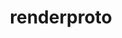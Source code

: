 ---
title: "renderproto"
layout: cache
categories: [package, develop]
meta: {"versions": ["0.11.1"], "compilers": ["gcc@=11.1.0", "gcc@=11.4.0", "gcc@=7.3.1", "gcc@=9.4.0"], "oss": ["amzn2", "ubuntu20.04", "ubuntu22.04"], "platforms": ["linux"], "targets": ["aarch64", "neoverse_n1", "neoverse_v1", "neoverse_v2", "ppc64le", "x86_64_v3"], "stacks": ["aws-isc", "aws-isc-aarch64", "data-vis-sdk", "e4s", "e4s-neoverse-v2", "e4s-neoverse_v1", "e4s-power", "e4s-rocm-external", "root"], "num_specs": 32, "num_specs_by_stack": {"root": 32, "aws-isc-aarch64": 8, "aws-isc": 4, "e4s-power": 4, "data-vis-sdk": 4, "e4s-neoverse_v1": 4, "e4s-neoverse-v2": 4, "e4s": 4, "e4s-rocm-external": 4}}
spec_details: [{"hash": "hukr5ffp3it3o2ixl7vnnetu3rl5xcvo", "compiler": "gcc@=7.3.1", "versions": ["0.11.1"], "os": "amzn2", "platform": "linux", "target": "aarch64", "variants": ["build_system=autotools"], "stacks": ["root", "aws-isc-aarch64"], "size": "-", "tarball": "https://binaries.spack.io/develop/build_cache/linux-amzn2-aarch64/gcc-7.3.1/renderproto-0.11.1/linux-amzn2-aarch64-gcc-7.3.1-renderproto-0.11.1-hukr5ffp3it3o2ixl7vnnetu3rl5xcvo.spack"}, {"hash": "xnl7hx3mxdrj4cmdndmcwlvng5pdxpvz", "compiler": "gcc@=7.3.1", "versions": ["0.11.1"], "os": "amzn2", "platform": "linux", "target": "aarch64", "variants": ["build_system=autotools"], "stacks": ["root", "aws-isc-aarch64"], "size": "-", "tarball": "https://binaries.spack.io/develop/build_cache/linux-amzn2-aarch64/gcc-7.3.1/renderproto-0.11.1/linux-amzn2-aarch64-gcc-7.3.1-renderproto-0.11.1-xnl7hx3mxdrj4cmdndmcwlvng5pdxpvz.spack"}, {"hash": "jzpbicah2bx5nvrwfk5zwcotu554anxp", "compiler": "gcc@=7.3.1", "versions": ["0.11.1"], "os": "amzn2", "platform": "linux", "target": "aarch64", "variants": ["build_system=autotools"], "stacks": ["root", "aws-isc-aarch64"], "size": "-", "tarball": "https://binaries.spack.io/develop/build_cache/linux-amzn2-aarch64/gcc-7.3.1/renderproto-0.11.1/linux-amzn2-aarch64-gcc-7.3.1-renderproto-0.11.1-jzpbicah2bx5nvrwfk5zwcotu554anxp.spack"}, {"hash": "uhehs4aspgjnljtuqbd4kacdduhao53l", "compiler": "gcc@=7.3.1", "versions": ["0.11.1"], "os": "amzn2", "platform": "linux", "target": "aarch64", "variants": ["build_system=autotools"], "stacks": ["root", "aws-isc-aarch64"], "size": "-", "tarball": "https://binaries.spack.io/develop/build_cache/linux-amzn2-aarch64/gcc-7.3.1/renderproto-0.11.1/linux-amzn2-aarch64-gcc-7.3.1-renderproto-0.11.1-uhehs4aspgjnljtuqbd4kacdduhao53l.spack"}, {"hash": "taz7gczrinlz262bynobi6ye4n6osmdw", "compiler": "gcc@=7.3.1", "versions": ["0.11.1"], "os": "amzn2", "platform": "linux", "target": "neoverse_n1", "variants": ["build_system=autotools"], "stacks": ["root", "aws-isc-aarch64"], "size": "-", "tarball": "https://binaries.spack.io/develop/build_cache/linux-amzn2-neoverse_n1/gcc-7.3.1/renderproto-0.11.1/linux-amzn2-neoverse_n1-gcc-7.3.1-renderproto-0.11.1-taz7gczrinlz262bynobi6ye4n6osmdw.spack"}, {"hash": "bsmta5h65rses2sriyev3pazcy7nwyyg", "compiler": "gcc@=7.3.1", "versions": ["0.11.1"], "os": "amzn2", "platform": "linux", "target": "neoverse_n1", "variants": ["build_system=autotools"], "stacks": ["root", "aws-isc-aarch64"], "size": "-", "tarball": "https://binaries.spack.io/develop/build_cache/linux-amzn2-neoverse_n1/gcc-7.3.1/renderproto-0.11.1/linux-amzn2-neoverse_n1-gcc-7.3.1-renderproto-0.11.1-bsmta5h65rses2sriyev3pazcy7nwyyg.spack"}, {"hash": "r6xiioxukjcn2oc3oa47d6r7odsqq6xc", "compiler": "gcc@=7.3.1", "versions": ["0.11.1"], "os": "amzn2", "platform": "linux", "target": "neoverse_n1", "variants": ["build_system=autotools"], "stacks": ["root", "aws-isc-aarch64"], "size": "-", "tarball": "https://binaries.spack.io/develop/build_cache/linux-amzn2-neoverse_n1/gcc-7.3.1/renderproto-0.11.1/linux-amzn2-neoverse_n1-gcc-7.3.1-renderproto-0.11.1-r6xiioxukjcn2oc3oa47d6r7odsqq6xc.spack"}, {"hash": "hqzrklgjmn4eqjtnzchsad67qv7yqcl3", "compiler": "gcc@=7.3.1", "versions": ["0.11.1"], "os": "amzn2", "platform": "linux", "target": "neoverse_n1", "variants": ["build_system=autotools"], "stacks": ["root", "aws-isc-aarch64"], "size": "-", "tarball": "https://binaries.spack.io/develop/build_cache/linux-amzn2-neoverse_n1/gcc-7.3.1/renderproto-0.11.1/linux-amzn2-neoverse_n1-gcc-7.3.1-renderproto-0.11.1-hqzrklgjmn4eqjtnzchsad67qv7yqcl3.spack"}, {"hash": "rvrppg5riv3nv6th6dtqp56n5fpwau2s", "compiler": "gcc@=7.3.1", "versions": ["0.11.1"], "os": "amzn2", "platform": "linux", "target": "x86_64_v3", "variants": ["build_system=autotools"], "stacks": ["root", "aws-isc"], "size": "-", "tarball": "https://binaries.spack.io/develop/build_cache/linux-amzn2-x86_64_v3/gcc-7.3.1/renderproto-0.11.1/linux-amzn2-x86_64_v3-gcc-7.3.1-renderproto-0.11.1-rvrppg5riv3nv6th6dtqp56n5fpwau2s.spack"}, {"hash": "vvxfuusiy6arnbwq5fbiiedoqrxlily5", "compiler": "gcc@=7.3.1", "versions": ["0.11.1"], "os": "amzn2", "platform": "linux", "target": "x86_64_v3", "variants": ["build_system=autotools"], "stacks": ["root", "aws-isc"], "size": "-", "tarball": "https://binaries.spack.io/develop/build_cache/linux-amzn2-x86_64_v3/gcc-7.3.1/renderproto-0.11.1/linux-amzn2-x86_64_v3-gcc-7.3.1-renderproto-0.11.1-vvxfuusiy6arnbwq5fbiiedoqrxlily5.spack"}, {"hash": "s5xldmvw3vnekp7kqxuedzd3h7mchmhe", "compiler": "gcc@=7.3.1", "versions": ["0.11.1"], "os": "amzn2", "platform": "linux", "target": "x86_64_v3", "variants": ["build_system=autotools"], "stacks": ["root", "aws-isc"], "size": "-", "tarball": "https://binaries.spack.io/develop/build_cache/linux-amzn2-x86_64_v3/gcc-7.3.1/renderproto-0.11.1/linux-amzn2-x86_64_v3-gcc-7.3.1-renderproto-0.11.1-s5xldmvw3vnekp7kqxuedzd3h7mchmhe.spack"}, {"hash": "lg65uhkcfkdzldnew4j5pyddur7l55el", "compiler": "gcc@=7.3.1", "versions": ["0.11.1"], "os": "amzn2", "platform": "linux", "target": "x86_64_v3", "variants": ["build_system=autotools"], "stacks": ["root", "aws-isc"], "size": "-", "tarball": "https://binaries.spack.io/develop/build_cache/linux-amzn2-x86_64_v3/gcc-7.3.1/renderproto-0.11.1/linux-amzn2-x86_64_v3-gcc-7.3.1-renderproto-0.11.1-lg65uhkcfkdzldnew4j5pyddur7l55el.spack"}, {"hash": "5iala6gjpglz6he3vsuh2shc4vvdkdsv", "compiler": "gcc@=9.4.0", "versions": ["0.11.1"], "os": "ubuntu20.04", "platform": "linux", "target": "ppc64le", "variants": ["build_system=autotools"], "stacks": ["root", "e4s-power"], "size": "-", "tarball": "https://binaries.spack.io/develop/build_cache/linux-ubuntu20.04-ppc64le/gcc-9.4.0/renderproto-0.11.1/linux-ubuntu20.04-ppc64le-gcc-9.4.0-renderproto-0.11.1-5iala6gjpglz6he3vsuh2shc4vvdkdsv.spack"}, {"hash": "wghp3cit5sb6z5fbgsuj7gmtkd4aoths", "compiler": "gcc@=9.4.0", "versions": ["0.11.1"], "os": "ubuntu20.04", "platform": "linux", "target": "ppc64le", "variants": ["build_system=autotools"], "stacks": ["root", "e4s-power"], "size": "-", "tarball": "https://binaries.spack.io/develop/build_cache/linux-ubuntu20.04-ppc64le/gcc-9.4.0/renderproto-0.11.1/linux-ubuntu20.04-ppc64le-gcc-9.4.0-renderproto-0.11.1-wghp3cit5sb6z5fbgsuj7gmtkd4aoths.spack"}, {"hash": "oth66qbkscf4a3wiufzhf64bexbuphrk", "compiler": "gcc@=9.4.0", "versions": ["0.11.1"], "os": "ubuntu20.04", "platform": "linux", "target": "ppc64le", "variants": ["build_system=autotools"], "stacks": ["root", "e4s-power"], "size": "-", "tarball": "https://binaries.spack.io/develop/build_cache/linux-ubuntu20.04-ppc64le/gcc-9.4.0/renderproto-0.11.1/linux-ubuntu20.04-ppc64le-gcc-9.4.0-renderproto-0.11.1-oth66qbkscf4a3wiufzhf64bexbuphrk.spack"}, {"hash": "rxai6ojufyw2lk5fatweylpdbb7jg6oo", "compiler": "gcc@=9.4.0", "versions": ["0.11.1"], "os": "ubuntu20.04", "platform": "linux", "target": "ppc64le", "variants": ["build_system=autotools"], "stacks": ["root", "e4s-power"], "size": "-", "tarball": "https://binaries.spack.io/develop/build_cache/linux-ubuntu20.04-ppc64le/gcc-9.4.0/renderproto-0.11.1/linux-ubuntu20.04-ppc64le-gcc-9.4.0-renderproto-0.11.1-rxai6ojufyw2lk5fatweylpdbb7jg6oo.spack"}, {"hash": "hq53lcvkpmimeubpgt4rpouuegxgtyvw", "compiler": "gcc@=11.1.0", "versions": ["0.11.1"], "os": "ubuntu20.04", "platform": "linux", "target": "x86_64_v3", "variants": ["build_system=autotools"], "stacks": ["root", "data-vis-sdk"], "size": "-", "tarball": "https://binaries.spack.io/develop/build_cache/linux-ubuntu20.04-x86_64_v3/gcc-11.1.0/renderproto-0.11.1/linux-ubuntu20.04-x86_64_v3-gcc-11.1.0-renderproto-0.11.1-hq53lcvkpmimeubpgt4rpouuegxgtyvw.spack"}, {"hash": "cnzlewc4exjqxqec4z4vxfjv56rychmc", "compiler": "gcc@=11.1.0", "versions": ["0.11.1"], "os": "ubuntu20.04", "platform": "linux", "target": "x86_64_v3", "variants": ["build_system=autotools"], "stacks": ["root", "data-vis-sdk"], "size": "-", "tarball": "https://binaries.spack.io/develop/build_cache/linux-ubuntu20.04-x86_64_v3/gcc-11.1.0/renderproto-0.11.1/linux-ubuntu20.04-x86_64_v3-gcc-11.1.0-renderproto-0.11.1-cnzlewc4exjqxqec4z4vxfjv56rychmc.spack"}, {"hash": "2woe5dhwkbgepezdwvamfnw65aixbcrl", "compiler": "gcc@=11.1.0", "versions": ["0.11.1"], "os": "ubuntu20.04", "platform": "linux", "target": "x86_64_v3", "variants": ["build_system=autotools"], "stacks": ["root", "data-vis-sdk"], "size": "-", "tarball": "https://binaries.spack.io/develop/build_cache/linux-ubuntu20.04-x86_64_v3/gcc-11.1.0/renderproto-0.11.1/linux-ubuntu20.04-x86_64_v3-gcc-11.1.0-renderproto-0.11.1-2woe5dhwkbgepezdwvamfnw65aixbcrl.spack"}, {"hash": "nplkpchao75lpvrcag42fpoj4o62zb5d", "compiler": "gcc@=11.1.0", "versions": ["0.11.1"], "os": "ubuntu20.04", "platform": "linux", "target": "x86_64_v3", "variants": ["build_system=autotools"], "stacks": ["root", "data-vis-sdk"], "size": "-", "tarball": "https://binaries.spack.io/develop/build_cache/linux-ubuntu20.04-x86_64_v3/gcc-11.1.0/renderproto-0.11.1/linux-ubuntu20.04-x86_64_v3-gcc-11.1.0-renderproto-0.11.1-nplkpchao75lpvrcag42fpoj4o62zb5d.spack"}, {"hash": "2l7djaviaa2qvgs5zsfueeuoj2dyarqo", "compiler": "gcc@=11.4.0", "versions": ["0.11.1"], "os": "ubuntu22.04", "platform": "linux", "target": "neoverse_v1", "variants": ["build_system=autotools"], "stacks": ["root", "e4s-neoverse_v1"], "size": "-", "tarball": "https://binaries.spack.io/develop/build_cache/linux-ubuntu22.04-neoverse_v1/gcc-11.4.0/renderproto-0.11.1/linux-ubuntu22.04-neoverse_v1-gcc-11.4.0-renderproto-0.11.1-2l7djaviaa2qvgs5zsfueeuoj2dyarqo.spack"}, {"hash": "cqz6foioriyf6w2m5lihwtimx5emfz6a", "compiler": "gcc@=11.4.0", "versions": ["0.11.1"], "os": "ubuntu22.04", "platform": "linux", "target": "neoverse_v1", "variants": ["build_system=autotools"], "stacks": ["root", "e4s-neoverse_v1"], "size": "-", "tarball": "https://binaries.spack.io/develop/build_cache/linux-ubuntu22.04-neoverse_v1/gcc-11.4.0/renderproto-0.11.1/linux-ubuntu22.04-neoverse_v1-gcc-11.4.0-renderproto-0.11.1-cqz6foioriyf6w2m5lihwtimx5emfz6a.spack"}, {"hash": "uron6dswr33fk7usmbaxdh42zmz5ofib", "compiler": "gcc@=11.4.0", "versions": ["0.11.1"], "os": "ubuntu22.04", "platform": "linux", "target": "neoverse_v1", "variants": ["build_system=autotools"], "stacks": ["root", "e4s-neoverse_v1"], "size": "-", "tarball": "https://binaries.spack.io/develop/build_cache/linux-ubuntu22.04-neoverse_v1/gcc-11.4.0/renderproto-0.11.1/linux-ubuntu22.04-neoverse_v1-gcc-11.4.0-renderproto-0.11.1-uron6dswr33fk7usmbaxdh42zmz5ofib.spack"}, {"hash": "vg5l5ofqbe4khszufx7qtoavgypu3anb", "compiler": "gcc@=11.4.0", "versions": ["0.11.1"], "os": "ubuntu22.04", "platform": "linux", "target": "neoverse_v1", "variants": ["build_system=autotools"], "stacks": ["root", "e4s-neoverse_v1"], "size": "-", "tarball": "https://binaries.spack.io/develop/build_cache/linux-ubuntu22.04-neoverse_v1/gcc-11.4.0/renderproto-0.11.1/linux-ubuntu22.04-neoverse_v1-gcc-11.4.0-renderproto-0.11.1-vg5l5ofqbe4khszufx7qtoavgypu3anb.spack"}, {"hash": "rpksrel3i72faey6z34jpchuysk2bnxv", "compiler": "gcc@=11.4.0", "versions": ["0.11.1"], "os": "ubuntu22.04", "platform": "linux", "target": "neoverse_v2", "variants": ["build_system=autotools"], "stacks": ["root", "e4s-neoverse-v2"], "size": "-", "tarball": "https://binaries.spack.io/develop/build_cache/linux-ubuntu22.04-neoverse_v2/gcc-11.4.0/renderproto-0.11.1/linux-ubuntu22.04-neoverse_v2-gcc-11.4.0-renderproto-0.11.1-rpksrel3i72faey6z34jpchuysk2bnxv.spack"}, {"hash": "bz6bollsqja2gtmkgfvu2ksdvxca2xcj", "compiler": "gcc@=11.4.0", "versions": ["0.11.1"], "os": "ubuntu22.04", "platform": "linux", "target": "neoverse_v2", "variants": ["build_system=autotools"], "stacks": ["root", "e4s-neoverse-v2"], "size": "-", "tarball": "https://binaries.spack.io/develop/build_cache/linux-ubuntu22.04-neoverse_v2/gcc-11.4.0/renderproto-0.11.1/linux-ubuntu22.04-neoverse_v2-gcc-11.4.0-renderproto-0.11.1-bz6bollsqja2gtmkgfvu2ksdvxca2xcj.spack"}, {"hash": "l36t7kfsvd347dng2bo56y7ipfkfvesi", "compiler": "gcc@=11.4.0", "versions": ["0.11.1"], "os": "ubuntu22.04", "platform": "linux", "target": "neoverse_v2", "variants": ["build_system=autotools"], "stacks": ["root", "e4s-neoverse-v2"], "size": "-", "tarball": "https://binaries.spack.io/develop/build_cache/linux-ubuntu22.04-neoverse_v2/gcc-11.4.0/renderproto-0.11.1/linux-ubuntu22.04-neoverse_v2-gcc-11.4.0-renderproto-0.11.1-l36t7kfsvd347dng2bo56y7ipfkfvesi.spack"}, {"hash": "rgdukzxiikc6ie5vkdlsmad5z2ruji6u", "compiler": "gcc@=11.4.0", "versions": ["0.11.1"], "os": "ubuntu22.04", "platform": "linux", "target": "neoverse_v2", "variants": ["build_system=autotools"], "stacks": ["root", "e4s-neoverse-v2"], "size": "-", "tarball": "https://binaries.spack.io/develop/build_cache/linux-ubuntu22.04-neoverse_v2/gcc-11.4.0/renderproto-0.11.1/linux-ubuntu22.04-neoverse_v2-gcc-11.4.0-renderproto-0.11.1-rgdukzxiikc6ie5vkdlsmad5z2ruji6u.spack"}, {"hash": "sjxdgti736hoviuo3juindds6ceg7riv", "compiler": "gcc@=11.4.0", "versions": ["0.11.1"], "os": "ubuntu22.04", "platform": "linux", "target": "x86_64_v3", "variants": ["build_system=autotools"], "stacks": ["root", "e4s", "e4s-rocm-external"], "size": "-", "tarball": "https://binaries.spack.io/develop/build_cache/linux-ubuntu22.04-x86_64_v3/gcc-11.4.0/renderproto-0.11.1/linux-ubuntu22.04-x86_64_v3-gcc-11.4.0-renderproto-0.11.1-sjxdgti736hoviuo3juindds6ceg7riv.spack"}, {"hash": "zzhrsll3mgix2rdj2modwuoapsf7eq62", "compiler": "gcc@=11.4.0", "versions": ["0.11.1"], "os": "ubuntu22.04", "platform": "linux", "target": "x86_64_v3", "variants": ["build_system=autotools"], "stacks": ["root", "e4s", "e4s-rocm-external"], "size": "-", "tarball": "https://binaries.spack.io/develop/build_cache/linux-ubuntu22.04-x86_64_v3/gcc-11.4.0/renderproto-0.11.1/linux-ubuntu22.04-x86_64_v3-gcc-11.4.0-renderproto-0.11.1-zzhrsll3mgix2rdj2modwuoapsf7eq62.spack"}, {"hash": "4y2zbkssupoqpwpjrfkqyiutyk2mztfb", "compiler": "gcc@=11.4.0", "versions": ["0.11.1"], "os": "ubuntu22.04", "platform": "linux", "target": "x86_64_v3", "variants": ["build_system=autotools"], "stacks": ["root", "e4s", "e4s-rocm-external"], "size": "-", "tarball": "https://binaries.spack.io/develop/build_cache/linux-ubuntu22.04-x86_64_v3/gcc-11.4.0/renderproto-0.11.1/linux-ubuntu22.04-x86_64_v3-gcc-11.4.0-renderproto-0.11.1-4y2zbkssupoqpwpjrfkqyiutyk2mztfb.spack"}, {"hash": "lql7y3gaqvwkyf5eb5e22z2ydb526fw7", "compiler": "gcc@=11.4.0", "versions": ["0.11.1"], "os": "ubuntu22.04", "platform": "linux", "target": "x86_64_v3", "variants": ["build_system=autotools"], "stacks": ["root", "e4s", "e4s-rocm-external"], "size": "-", "tarball": "https://binaries.spack.io/develop/build_cache/linux-ubuntu22.04-x86_64_v3/gcc-11.4.0/renderproto-0.11.1/linux-ubuntu22.04-x86_64_v3-gcc-11.4.0-renderproto-0.11.1-lql7y3gaqvwkyf5eb5e22z2ydb526fw7.spack"}]
---